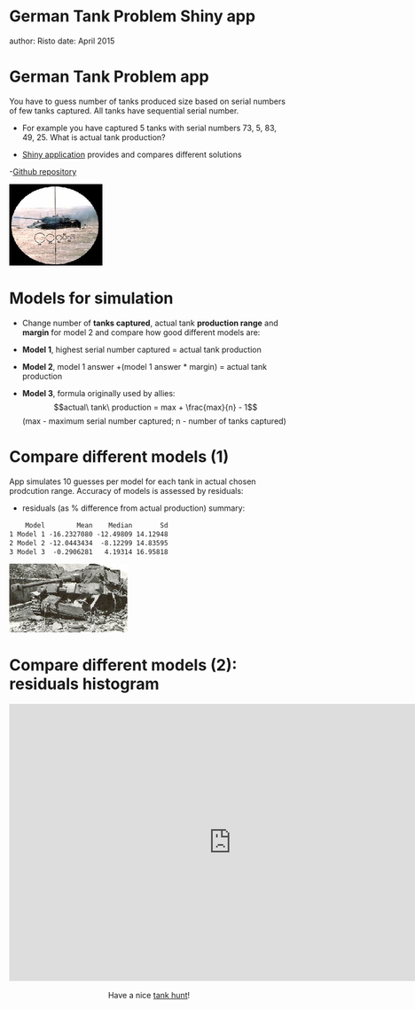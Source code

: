 
German Tank Problem Shiny app
========================================================
author: Risto
date: April 2015

German Tank Problem app
========================================================

You have to guess number of tanks produced size based on serial numbers of few tanks captured. All tanks have sequential serial number.

- For example you have captured 5 tanks with serial numbers 73, 5, 83, 49, 25. What is actual tank production?

- [Shiny application](https://ristohinno.shinyapps.io/GermanTankProblemApp/) provides and compares different solutions

-[Github repository](https://github.com/RRisto/GermanTankProblem)

![alt text](figures/tank.png)

Models for simulation
========================================================

- Change number of **tanks captured**, actual tank **production range** and **margin** for model 2 and compare how good different models are:

- **Model 1**, highest serial number captured = actual tank production

- **Model 2**, model 1 answer +(model 1 answer * margin) = actual tank production

- **Model 3**, formula originally used by allies: $$actual\ tank\ production = max + \frac{max}{n} - 1$$ (max - maximum serial number captured; n - number of tanks captured)

Compare different models (1)
========================================================

App simulates 10 guesses per model for each tank in actual chosen prodcution range. Accuracy of models is assessed by residuals:

 - residuals (as % difference from actual production) summary:


```
    Model        Mean    Median       Sd
1 Model 1 -16.2327080 -12.49809 14.12948
2 Model 2 -12.0443434  -8.12299 14.83595
3 Model 3  -0.2906281   4.19314 16.95818
```

![alt text](figures/crushed2.png)

Compare different models (2): residuals histogram
========================================================
 

<center><iframe scrolling='no' seamless='seamless' style='border:none' src='https://plot.ly/~risto.hinno/100//800/1200' width='800' height='500'></iframe><center>

Have a nice [tank hunt](https://ristohinno.shinyapps.io/GermanTankProblemApp/)!
